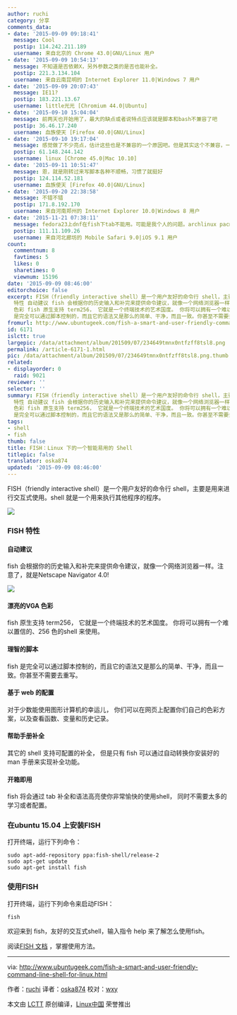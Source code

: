```yaml
---
author: ruchi
category: 分享
comments_data:
- date: '2015-09-09 09:18:41'
  message: Cool
  postip: 114.242.211.189
  username: 来自北京的 Chrome 43.0|GNU/Linux 用户
- date: '2015-09-09 10:54:13'
  message: 不知道是否依赖X，另外参数之类的是否也能补全。
  postip: 221.3.134.104
  username: 来自云南昆明的 Internet Explorer 11.0|Windows 7 用户
- date: '2015-09-09 20:07:43'
  message: IE11?
  postip: 183.221.13.67
  username: little光光 [Chromium 44.0|Ubuntu]
- date: '2015-09-10 15:04:04'
  message: 前两天也开始用了，最大的缺点或者说特点应该就是脚本和bash不兼容了吧
  postip: 36.46.17.240
  username: 血族使天 [Firefox 40.0|GNU/Linux]
- date: '2015-09-10 19:17:04'
  message: 感觉做了不少亮点，估计这些也是不兼容的一个原因吧。但是其实这个不兼容，一般来说没事——对于脚本来说，都会指明自己所需要用的解释器。
  postip: 61.148.244.142
  username: linux [Chrome 45.0|Mac 10.10]
- date: '2015-09-11 10:51:47'
  message: 恩，就是刚转过来写脚本各种不顺畅，习惯了就挺好
  postip: 124.114.52.181
  username: 血族使天 [Firefox 40.0|GNU/Linux]
- date: '2015-09-20 22:38:58'
  message: 不错不错
  postip: 171.8.192.170
  username: 来自河南郑州的 Internet Explorer 10.0|Windows 8 用户
- date: '2015-11-21 07:38:11'
  message: fedora23上dnf在fish下tab不能用。可能是我个人的问题。archlinux pacman没问题。
  postip: 111.11.109.26
  username: 来自河北廊坊的 Mobile Safari 9.0|iOS 9.1 用户
count:
  commentnum: 8
  favtimes: 5
  likes: 0
  sharetimes: 0
  viewnum: 15196
date: '2015-09-09 08:46:00'
editorchoice: false
excerpt: FISH（friendly interactive shell）是一个用户友好的命令行 shell，主要是用来进行交互式使用。shell 就是一个用来执行其他程序的程序。  FISH
  特性 自动建议 fish 会根据你的历史输入和补完来提供命令建议，就像一个网络浏览器一样。注意了，就是Netscape Navigator 4.0!  漂亮的VGA
  色彩 fish 原生支持 term256， 它就是一个终端技术的艺术国度。 你将可以拥有一个难以置信的、256 色的shell 来使用。 理智的脚本 fish
  是完全可以通过脚本控制的，而且它的语法又是那么的简单、干净，而且一致。你甚至不需要去重写。 基于 web 的配置
fromurl: http://www.ubuntugeek.com/fish-a-smart-and-user-friendly-command-line-shell-for-linux.html
id: 6171
islctt: true
largepic: /data/attachment/album/201509/07/234649tmnx0ntfzff8tsl8.png
permalink: /article-6171-1.html
pic: /data/attachment/album/201509/07/234649tmnx0ntfzff8tsl8.png.thumb.jpg
related:
- displayorder: 0
  raid: 9021
reviewer: ''
selector: ''
summary: FISH（friendly interactive shell）是一个用户友好的命令行 shell，主要是用来进行交互式使用。shell 就是一个用来执行其他程序的程序。  FISH
  特性 自动建议 fish 会根据你的历史输入和补完来提供命令建议，就像一个网络浏览器一样。注意了，就是Netscape Navigator 4.0!  漂亮的VGA
  色彩 fish 原生支持 term256， 它就是一个终端技术的艺术国度。 你将可以拥有一个难以置信的、256 色的shell 来使用。 理智的脚本 fish
  是完全可以通过脚本控制的，而且它的语法又是那么的简单、干净，而且一致。你甚至不需要去重写。 基于 web 的配置
tags:
- shell
- fish
thumb: false
title: FISH：Linux 下的一个智能易用的 Shell
titlepic: false
translator: oska874
updated: '2015-09-09 08:46:00'
---
```


FISH（friendly interactive shell）是一个用户友好的命令行 shell，主要是用来进行交互式使用。shell 就是一个用来执行其他程序的程序。


![](/data/attachment/album/201509/07/234649tmnx0ntfzff8tsl8.png)


### FISH 特性


#### 自动建议


fish 会根据你的历史输入和补完来提供命令建议，就像一个网络浏览器一样。注意了，就是Netscape Navigator 4.0!


![](/data/attachment/album/201509/07/234731dhzpb2xbjpa9bep9.gif)


#### 漂亮的VGA 色彩


fish 原生支持 term256， 它就是一个终端技术的艺术国度。 你将可以拥有一个难以置信的、256 色的shell 来使用。


#### 理智的脚本


fish 是完全可以通过脚本控制的，而且它的语法又是那么的简单、干净，而且一致。你甚至不需要去重写。


#### 基于 web 的配置


对于少数能使用图形计算机的幸运儿， 你们可以在网页上配置你们自己的色彩方案，以及查看函数、变量和历史记录。


#### 帮助手册补全


其它的 shell 支持可配置的补全， 但是只有 fish 可以通过自动转换你安装好的 man 手册来实现补全功能。


#### 开箱即用


fish 将会通过 tab 补全和语法高亮使你非常愉快的使用shell， 同时不需要太多的学习或者配置。


### 在ubuntu 15.04 上安装FISH


打开终端，运行下列命令：



```
sudo apt-add-repository ppa:fish-shell/release-2
sudo apt-get update
sudo apt-get install fish

```

### 使用FISH


打开终端，运行下列命令来启动FISH：



```
fish

```

欢迎来到 fish，友好的交互式shell，输入指令 help 来了解怎么使用fish。


阅读[FISH 文档](http://fishshell.com/docs/current/index.html#introduction) ，掌握使用方法。




---


via: <http://www.ubuntugeek.com/fish-a-smart-and-user-friendly-command-line-shell-for-linux.html>


作者：[ruchi](http://www.ubuntugeek.com/author/ubuntufix) 译者：[oska874](https://github.com/oska874) 校对：[wxy](https://github.com/wxy)


本文由 [LCTT](https://github.com/LCTT/TranslateProject) 原创编译，[Linux中国](https://linux.cn/) 荣誉推出
